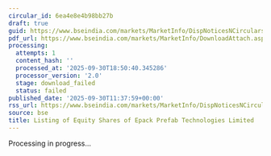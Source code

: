 ```yaml
---
circular_id: 6ea4e8e4b98bb27b
draft: true
guid: https://www.bseindia.com/markets/MarketInfo/DispNoticesNCirculars.aspx?Noticeid={50086311-1C55-4632-8331-7C36EDB646EB}&noticeno=20250930-30&dt=09/30/2025&icount=30&totcount=114&flag=0
pdf_url: https://www.bseindia.com/markets/MarketInfo/DownloadAttach.aspx?id=20250930-30&attachedId=
processing:
  attempts: 1
  content_hash: ''
  processed_at: '2025-09-30T18:50:40.345286'
  processor_version: '2.0'
  stage: download_failed
  status: failed
published_date: '2025-09-30T11:37:59+00:00'
rss_url: https://www.bseindia.com/markets/MarketInfo/DispNoticesNCirculars.aspx?Noticeid={50086311-1C55-4632-8331-7C36EDB646EB}&noticeno=20250930-30&dt=09/30/2025&icount=30&totcount=114&flag=0
source: bse
title: Listing of Equity Shares of Epack Prefab Technologies Limited
---
```


Processing in progress...
